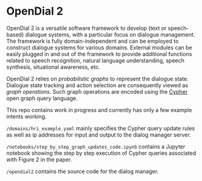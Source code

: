 # OpenDial 2

OpenDial 2 is a versatile software framework to develop (text or speech-based) dialogue systems, with a particular focus on dialogue management. The framework is fully domain-independent and can be employed to construct dialogue systems for various domains. External modules can be easily plugged in and out of the framework to provide additional functions related to speech recognition, natural language understanding, speech synthesis, situational awareness, etc. 

OpenDial 2 relies on *probabilistic graphs* to represent the dialogue state. Dialogue state tracking and action selection are consequently viewed as *graph operations*.  Such graph operations are encoded using the [Cypher](https://docs.memgraph.com/cypher-manual) open graph query language.

This repo contains work in progress and currently has only a few example intents working.

`/domains/hri_example.yaml` mainly specifies the Cypher query update rules as well as ip addresses for input and output to the dialog manager server.

`/notebooks/step_by_step_graph_updates_code.ipynb` contains a Jupyter notebook showing the step by step execution of Cypher queries associated with Figure 2 in the paper.

`/opendial2` contains the source code for the dialog manager. 

